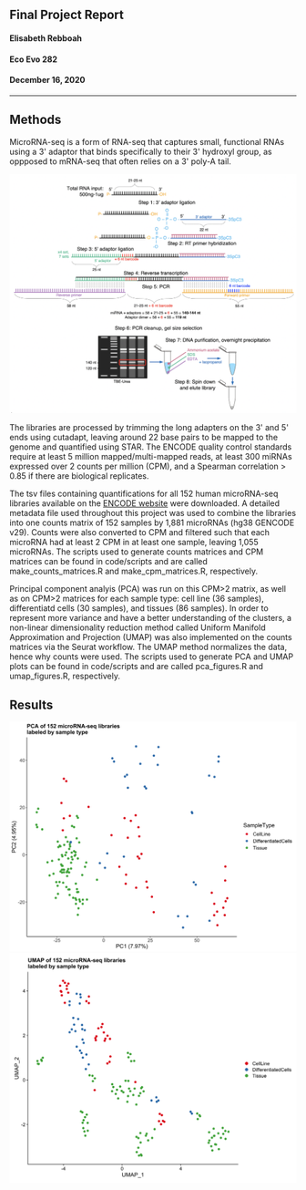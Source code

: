 ##  Final Project Report
#### Elisabeth Rebboah
#### Eco Evo 282
#### December 16, 2020
***
## Methods
MicroRNA-seq is a form of RNA-seq that captures small, functional RNAs using a 3' adaptor that binds specifically to their 3' hydroxyl group, as oppposed to mRNA-seq that often relies on a 3' poly-A tail.

![Figure 1](fig1_experimentOverview.png)

The libraries are processed by trimming the long adapters on the 3' and 5' ends using cutadapt, leaving around 22 base pairs to be mapped to the genome and quantified using STAR. The ENCODE quality control standards require at least 5 million mapped/multi-mapped reads, at least 300 miRNAs expressed over 2 counts per million (CPM), and a Spearman correlation > 0.85 if there are biological replicates.

The tsv files containing quantifications for all 152 human microRNA-seq libraries available on the [ENCODE website](https://www.encodeproject.org/matrix/?type=Experiment&status=released&perturbed=false&assay_title=microRNA-seq&replicates.library.biosample.donor.organism.scientific_name=Homo+sapiens&award.rfa=ENCODE3&award.rfa=ENCODE4&perturbed=true&status=submitted) were downloaded. A detailed metadata file used throughout this project was used to combine the libraries into one counts matrix of 152 samples by 1,881 microRNAs (hg38 GENCODE v29). Counts were also converted to CPM and filtered such that each microRNA had at least 2 CPM in at least one sample, leaving 1,055 microRNAs. The scripts used to generate counts matrices and CPM matrices can be found in code/scripts and are called make_counts_matrices.R and make_cpm_matrices.R, respectively. 

Principal component analyis (PCA) was run on this CPM>2 matrix, as well as on CPM>2 matrices for each sample type: cell line (36 samples), differentiatd cells (30 samples), and tissues (86 samples). In order to represent more variance and have a better understanding of the clusters, a non-linear dimensionality reduction method called Uniform Manifold Approximation and Projection (UMAP) was also implemented on the counts matrices via the Seurat workflow. The UMAP method normalizes the data, hence why counts were used. The scripts used to generate PCA and UMAP plots can be found in code/scripts and are called pca_figures.R and umap_figures.R, respectively.      


## Results
![PCA all samples](pca_log2cpmGreaterthan2_allSamples_SampleType.png)
![UMAP all samples](umap_SampleType_allSamples.png)
